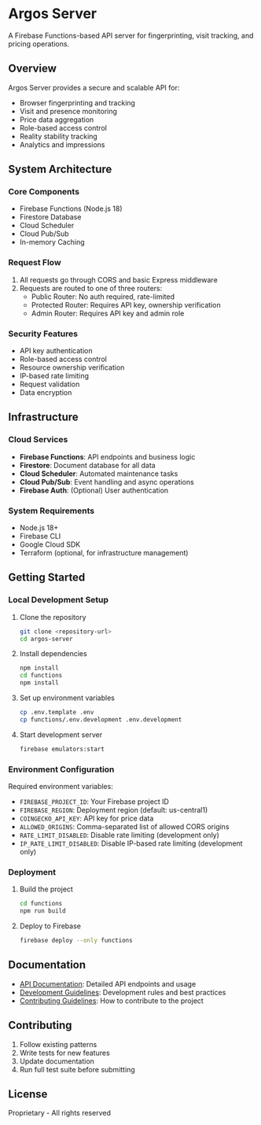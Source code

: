 # Argos Server

A Firebase Functions-based API server for fingerprinting, visit tracking, and pricing operations.

## Overview

Argos Server provides a secure and scalable API for:
- Browser fingerprinting and tracking
- Visit and presence monitoring
- Price data aggregation
- Role-based access control
- Reality stability tracking
- Analytics and impressions

## System Architecture

### Core Components
- Firebase Functions (Node.js 18)
- Firestore Database
- Cloud Scheduler
- Cloud Pub/Sub
- In-memory Caching

### Request Flow
1. All requests go through CORS and basic Express middleware
2. Requests are routed to one of three routers:
   - Public Router: No auth required, rate-limited
   - Protected Router: Requires API key, ownership verification
   - Admin Router: Requires API key and admin role

### Security Features
- API key authentication
- Role-based access control
- Resource ownership verification
- IP-based rate limiting
- Request validation
- Data encryption

## Infrastructure

### Cloud Services
- **Firebase Functions**: API endpoints and business logic
- **Firestore**: Document database for all data
- **Cloud Scheduler**: Automated maintenance tasks
- **Cloud Pub/Sub**: Event handling and async operations
- **Firebase Auth**: (Optional) User authentication

### System Requirements
- Node.js 18+
- Firebase CLI
- Google Cloud SDK
- Terraform (optional, for infrastructure management)

## Getting Started

### Local Development Setup
1. Clone the repository
   ```bash
   git clone <repository-url>
   cd argos-server
   ```

2. Install dependencies
   ```bash
   npm install
   cd functions
   npm install
   ```

3. Set up environment variables
   ```bash
   cp .env.template .env
   cp functions/.env.development .env.development
   ```

4. Start development server
   ```bash
   firebase emulators:start
   ```

### Environment Configuration
Required environment variables:
- `FIREBASE_PROJECT_ID`: Your Firebase project ID
- `FIREBASE_REGION`: Deployment region (default: us-central1)
- `COINGECKO_API_KEY`: API key for price data
- `ALLOWED_ORIGINS`: Comma-separated list of allowed CORS origins
- `RATE_LIMIT_DISABLED`: Disable rate limiting (development only)
- `IP_RATE_LIMIT_DISABLED`: Disable IP-based rate limiting (development only)

### Deployment
1. Build the project
   ```bash
   cd functions
   npm run build
   ```

2. Deploy to Firebase
   ```bash
   firebase deploy --only functions
   ```

## Documentation

- [API Documentation](functions/README.md): Detailed API endpoints and usage
- [Development Guidelines](DEVELOPMENT.md): Development rules and best practices
- [Contributing Guidelines](CONTRIBUTING.md): How to contribute to the project

## Contributing

1. Follow existing patterns
2. Write tests for new features
3. Update documentation
4. Run full test suite before submitting

## License

Proprietary - All rights reserved
